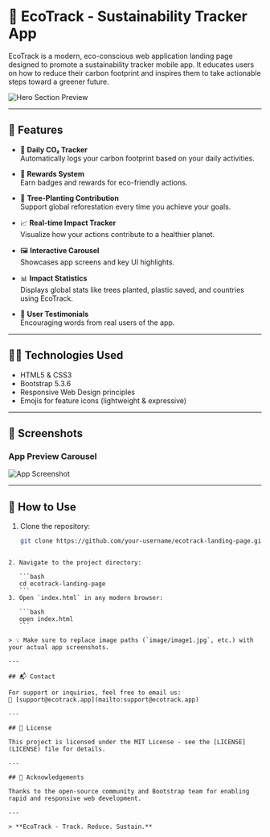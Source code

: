 # 🌱 EcoTrack - Sustainability Tracker App

EcoTrack is a modern, eco-conscious web application landing page designed to promote a sustainability tracker mobile app. It educates users on how to reduce their carbon footprint and inspires them to take actionable steps toward a greener future.

![Hero Section Preview](image/image1.jpg)

---

## 🚀 Features

- 🌱 **Daily CO₂ Tracker**  
  Automatically logs your carbon footprint based on your daily activities.

- 🎁 **Rewards System**  
  Earn badges and rewards for eco-friendly actions.

- 🌳 **Tree-Planting Contribution**  
  Support global reforestation every time you achieve your goals.

- 📈 **Real-time Impact Tracker**  
  Visualize how your actions contribute to a healthier planet.

- 🖼️ **Interactive Carousel**  
  Showcases app screens and key UI highlights.

- 📊 **Impact Statistics**  
  Displays global stats like trees planted, plastic saved, and countries using EcoTrack.

- 💬 **User Testimonials**  
  Encouraging words from real users of the app.

---

## 🧑‍💻 Technologies Used

- HTML5 & CSS3
- Bootstrap 5.3.6
- Responsive Web Design principles
- Emojis for feature icons (lightweight & expressive)

---

## 📸 Screenshots

### App Preview Carousel
![App Screenshot](image/image2.jpg)

---

## 🔧 How to Use

1. Clone the repository:
   ```bash
   git clone https://github.com/your-username/ecotrack-landing-page.git
````

2. Navigate to the project directory:

   ```bash
   cd ecotrack-landing-page
   ```
3. Open `index.html` in any modern browser:

   ```bash
   open index.html
   ```

> 💡 Make sure to replace image paths (`image/image1.jpg`, etc.) with your actual app screenshots.

---

## 📬 Contact

For support or inquiries, feel free to email us:
📧 [support@ecotrack.app](mailto:support@ecotrack.app)

---

## 📄 License

This project is licensed under the MIT License - see the [LICENSE](LICENSE) file for details.

---

## 🙌 Acknowledgements

Thanks to the open-source community and Bootstrap team for enabling rapid and responsive web development.

---

> **EcoTrack - Track. Reduce. Sustain.**
